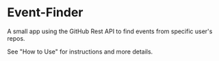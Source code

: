 # Event-Finder
A small app using the GitHub Rest API to find events from specific user's repos.

See "How to Use" for instructions and more details.
